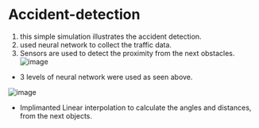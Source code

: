 # Accident-detection

1. this simple simulation illustrates the accident detection.
2. used neural network to collect the traffic data.
3. Sensors are used to detect the proximity from the next obstacles.
![image](https://user-images.githubusercontent.com/100412858/164756267-84f7a528-701b-46e4-8105-a2bba3d9fcc6.png)
- 3 levels of neural network were used as seen above.

![image](https://user-images.githubusercontent.com/100412858/164757007-53098fb9-2e61-4efb-bb23-1eb4827ed20b.png)
- Implimanted Linear interpolation to calculate the angles and distances, from the next objects.
